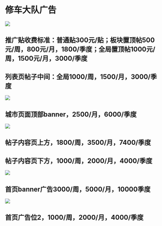 # 修车大队广告

![](https://github.com/xcdd-me/xcdd_ad/blob/main/scrnli_2021_7_10%E4%B8%8B%E5%8D%882-18-19.png?raw=true)

## 推广贴收费标准：普通贴300元/贴；板块置顶帖500元/周，800元/月，1800/季度；全局置顶帖1000元/周，1500元/月，3000/季度
## 列表页帖子中间：全局1000/周，1500/月，3000/季度


![](https://github.com/xcdd-me/xcdd_ad/blob/main/scrnli_2021_7_10%E4%B8%8B%E5%8D%882-16-10.png?raw=true)

## 城市页面顶部banner，2500/月，6000/季度

![](https://github.com/xcdd-me/xcdd_ad/blob/main/scrnli_2021_7_10%E4%B8%8B%E5%8D%882-19-30.png?raw=true)

## 帖子内容页上方，1800/周，3500/月，7400/季度
## 帖子内容页下方，1000/周，2000/月，4000/季度


![](https://github.com/xcdd-me/xcdd_ad/blob/main/scrnli_2021_7_10%E4%B8%8B%E5%8D%882-12-43.png?raw=true)
## 首页banner广告3000/周，5000/月，10000季度


![](https://github.com/xcdd-me/xcdd_ad/blob/main/scrnli_2021_7_10%E4%B8%8B%E5%8D%882-14-23.png?raw=true)
## 首页广告位2，1000/周，2000/月，4000/季度



